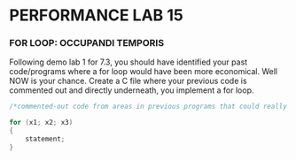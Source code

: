 # PERFORMANCE LAB 15
### FOR LOOP: OCCUPANDI TEMPORIS

Following demo lab 1 for 7.3, you should have identified your past code/programs where a for loop would have been more economical. Well NOW is your chance. Create a C file where your previous code is commented out and directly underneath, you implement a for loop.

```c
/*commented-out code from areas in previous programs that could really use a for loop*/

for (x1; x2; x3)
{
    statement;
}
```
